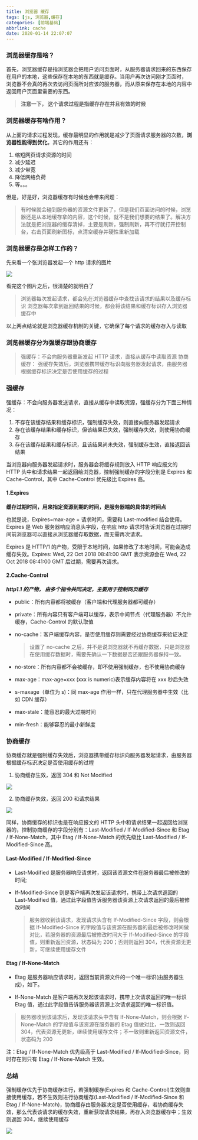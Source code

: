 ```yaml
---
title: 浏览器 缓存
tags: [js, 浏览器,缓存]
categories: [前端基础]
abbrlink: cache
date: 2020-01-14 22:07:07
---
```


### 浏览器缓存是啥？

首先，浏览器缓存是指浏览器会把用户访问页面时，从服务器请求回来的东西保存在用户的本地，这些保存在本地的东西就是缓存。当用户再次访问刚才页面时， 浏览器不会真的再次去访问页面所对应该的服务器，而从原来保存在本地的内容中返回用户页面里需要的东西。

> **注意一下， 这个请求过程是指缓存存在并且有效的时候**

<!-- more -->

### 浏览器缓存有啥作用？

从上面的请求过程发现，缓存最明显的作用就是减少了页面请求服务器的次数，**浏览器性能得到优化**，其它的作用还有：

1. 缩短网页请求资源的时间
2. 减少延迟
3. 减少带宽
4. 降低网络负荷
5. 等。。。

但是，好是好，浏览器缓存有时候也会带来问题：

> 有时候就会碰到服务器的资源文件更新了，但是我们页面访问的时候，浏览器还是从本地缓存拿的内容，这个时候，就不是我们想要的结果了。解决方法就是把浏览器的缓存清掉，主要是刷新，强制刷新，再不行就打开控制台，右击页面刷新图标，点清空缓存并硬性重新加载

### 浏览器缓存是怎样工作的？

先来看一个张浏览器发起一个 http 请求的图片

![](/images/web/cache/cache-1.png)

看完这个图片之后，很清楚的就明白了

> 浏览器每次发起请求，都会先在浏览器缓存中查找该请求的结果以及缓存标识
> 浏览器每次拿到返回结果的时候，都会将该结果和缓存标识存入浏览器缓存中

以上两点结论就是浏览器缓存机制的关键，它确保了每个请求的缓存存入与读取

### 浏览器缓存分为强缓存跟协商缓存

> 强缓存：不会向服务器重新发起 HTTP 请求，直接从缓存中读取资源
> 协商缓存： 强缓存失效后，浏览器携带缓存标识向服务器发起请求，由服务器根据缓存标识决定是否使用缓存的过程

### 强缓存

强缓存：不会向服务器发送请求，直接从缓存中读取资源，强缓存分为下面三种情况：

1. 不存在该缓存结果和缓存标识，强制缓存失效，则直接向服务器发起请求
2. 存在该缓存结果和缓存标识，但该结果已失效，强制缓存失效，则使用协商缓存
3. 存在该缓存结果和缓存标识，且该结果尚未失效，强制缓存生效，直接返回该结果

当浏览器向服务器发起请求时，服务器会将缓存规则放入 HTTP 响应报文的 HTTP 头中和请求结果一起返回给浏览器，控制强制缓存的字段分别是 Expires 和 Cache-Control，其中 Cache-Control 优先级比 Expires 高。

#### 1.Expires

**缓存过期时间，用来指定资源到期的时间，是服务器端的具体的时间点**

也就是说，Expires=max-age + 请求时间，需要和 Last-modified 结合使用。Expires 是 Web 服务器响应消息头字段，在响应 http 请求时告诉浏览器在过期时间前浏览器可以直接从浏览器缓存取数据，而无需再次请求。

Expires 是 HTTP/1 的产物，受限于本地时间，如果修改了本地时间，可能会造成缓存失效。Expires: Wed, 22 Oct 2018 08:41:00 GMT 表示资源会在 Wed, 22 Oct 2018 08:41:00 GMT 后过期，需要再次请求。

#### 2.Cache-Control

**_http1.1 的产物， 由多个指令共同决定，主要用于控制网页缓存_**

- public：所有内容都将被缓存（客户端和代理服务器都可缓存）
- private：所有内容只有客户端可以缓存，表示中间节点（代理服务器）不允许缓存，Cache-Control 的默认取值
- no-cache：客户端缓存内容，是否使用缓存则需要经过协商缓存来验证决定

  > 设置了 no-cache 之后，并不是说浏览器就不再缓存数据，只是浏览器在使用缓存数据时，需要先确认一下数据是否还跟服务器保持一致。

- no-store：所有内容都不会被缓存，即不使用强制缓存，也不使用协商缓存
- max-age：max-age=xxx (xxx is numeric)表示缓存内容将在 xxx 秒后失效
- s-maxage（单位为 s)：同 max-age 作用一样，只在代理服务器中生效（比如 CDN 缓存）
- max-stale：能容忍的最大过期时间
- min-fresh：能够容忍的最小新鲜度

### 协商缓存

协商缓存就是强制缓存失效后，浏览器携带缓存标识向服务器发起请求，由服务器根据缓存标识决定是否使用缓存的过程

1. 协商缓存生效，返回 304 和 Not Modified

![](/images/web/cache/cache-2.png)

2. 协商缓存失效，返回 200 和请求结果

![](/images/web/cache/cache-3.png)

同样，协商缓存的标识也是在响应报文的 HTTP 头中和请求结果一起返回给浏览器的，控制协商缓存的字段分别有：Last-Modified / If-Modified-Since 和 Etag / If-None-Match，其中 Etag / If-None-Match 的优先级比 Last-Modified / If-Modified-Since 高。

#### Last-Modified / If-Modified-Since

- Last-Modified 是服务器响应请求时，返回该资源文件在服务器最后被修改的时间;

- If-Modified-Since 则是客户端再次发起该请求时，携带上次请求返回的 Last-Modified 值，通过此字段值告诉服务器该资源上次请求返回的最后被修改时间

  > 服务器收到该请求，发现请求头含有 If-Modified-Since 字段，则会根据 If-Modified-Since 的字段值与该资源在服务器的最后被修改时间做对比，若服务器的资源最后被修改时间大于 If-Modified-Since 的字段值，则重新返回资源，状态码为 200；否则则返回 304，代表资源无更新，可继续使用缓存文件

#### Etag / If-None-Match

- Etag 是服务器响应请求时，返回当前资源文件的一个唯一标识(由服务器生成)，如下。

- If-None-Match 是客户端再次发起该请求时，携带上次请求返回的唯一标识 Etag 值，通过此字段值告诉服务器该资源上次请求返回的唯一标识值。

> 服务器收到该请求后，发现该请求头中含有 If-None-Match，则会根据 If-None-Match 的字段值与该资源在服务器的 Etag 值做对比，一致则返回 304，代表资源无更新，继续使用缓存文件；不一致则重新返回资源文件，状态码为 200

注：Etag / If-None-Match 优先级高于 Last-Modified / If-Modified-Since，同时存在则只有 Etag / If-None-Match 生效。

### 总结

强制缓存优先于协商缓存进行，若强制缓存(Expires 和 Cache-Control)生效则直接使用缓存，若不生效则进行协商缓存(Last-Modified / If-Modified-Since 和 Etag / If-None-Match)，协商缓存由服务器决定是否使用缓存，若协商缓存失效，那么代表该请求的缓存失效，重新获取请求结果，再存入浏览器缓存中；生效则返回 304，继续使用缓存

![](/images/web/cache/cache-all.png)
